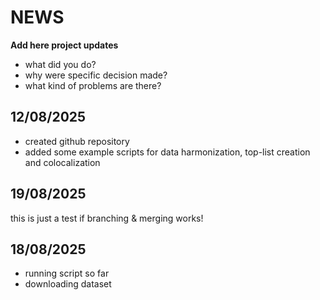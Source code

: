 # NEWS

**Add here project updates**

- what did you do? 
- why were specific decision made?
- what kind of problems are there?

## 12/08/2025

- created github repository
- added some example scripts for data harmonization, top-list creation and colocalization

## 19/08/2025

this is just a test if branching & merging works!

## 18/08/2025
- running script so far
- downloading dataset 